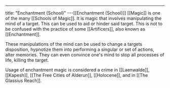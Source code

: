 ---
title: "Enchantment (School)"
---[[Enchantment (School)]] [[Magic]] is one of the many [[Schools of Magic]]. It is magic that involves manipulating the mind of a target. This can be used to aid or hinder said target. This is not to be confused with the practice of some [[Artificers]], also known as [[Enchantment]].

These manipulations of the mind can be used to change a targets disposition, hypnotize them into performing a singular or set of actions, alter memories. They can even convince one's mind to stop all processes of life, killing the target.

Usage of enchantment magic is considered a crime in [[Laenwalde]], [[Kapesh]], [[The Free Cities of Alderun]], [[Holocene]], and in [[The Glassius Reach]].